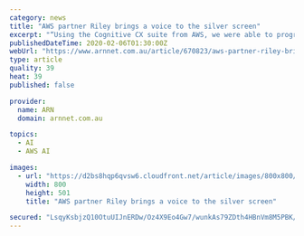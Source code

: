 ```yaml
---
category: news
title: "AWS partner Riley brings a voice to the silver screen"
excerpt: "“Using the Cognitive CX suite from AWS, we were able to program AWS Connect to define a particular user ... And that prototype demonstrated that the case of being able to interact with conversational AI [artificial intelligence] to pull session information together,” Bernadou said. “We demonstrated it to their major tech stakeholders ..."
publishedDateTime: 2020-02-06T01:30:00Z
webUrl: "https://www.arnnet.com.au/article/670823/aws-partner-riley-brings-voice-silver-screen/"
type: article
quality: 39
heat: 39
published: false

provider:
  name: ARN
  domain: arnnet.com.au

topics:
  - AI
  - AWS AI

images:
  - url: "https://d2bs8hqp6qvsw6.cloudfront.net/article/images/800x800/dimg/villagecinemas.jpg"
    width: 800
    height: 501
    title: "AWS partner Riley brings a voice to the silver screen"

secured: "LsqyKsbjzQ10OtuUIJnERDw/Oz4X9Eo4Gw7/wunkAs79ZDth4HBnVm8M5PBK/n3WpcnCqz0wDtoREbJ8cvQUhC/y4UZAV6tam/sV++BZuuDs30ebFOQNm784ByVl6dIVPu1S0xoFFZL5QFbXkUBtcdDsQRg2srqGlaE20OkgOi2Q8KBSlL7w396xd76dU2ezQTPzPcJ9p0kxdYhdPBmrEi0zfwtk7FsHyhsaPuClM0OY/c9GiNoKbYMRCdtUzg4BcTaa0iIt4UYaNaoecsREpx4MobqCQBUTUv56IliEORSjAMqlSxOe8vND7o2U1aif3o6RltrwH3OQbBbJ1GnMtMvSymAt6sSEY5+twgCa5fN+cPPWBIfuCdyzHoE02AcDXFn4BVHL7WlHpRWfxSJ0PHVYPJ37ZK65d9MGdritecAXtIFNjlaHLcwg1UTCXFspeO12E7/ggP6UYyYbkLxZv2dQzi2YVdAzi7x+woo3vAU=;Dj5pozbAs6Xi3xYZTpF9mQ=="
---
```



